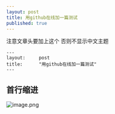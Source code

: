```yaml
---
layout: post
title: 用github在线加一篇测试
published: true
---
```


注意文章头要加上这个 否则不显示中文主题
```
---
layout:     post
title:      "用github在线加一篇测试"
---
```

## 首行缩进

![image.png](https://i.loli.net/2020/01/09/KXqtCDnodFWgL9x.png)
